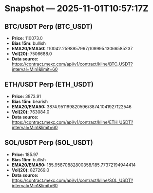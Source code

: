 # Snapshot — 2025-11-01T10:57:17Z

## BTC/USDT Perp (BTC_USDT)
- **Price:** 110073.0
- **Bias 15m:** bullish
- **EMA20/EMA50:** 110042.2598957967/109995.13066585237
- **Vol(20):** 7506688.0
- **Data source:** https://contract.mexc.com/api/v1/contract/kline/BTC_USDT?interval=Min1&limit=60

## ETH/USDT Perp (ETH_USDT)
- **Price:** 3873.91
- **Bias 15m:** bearish
- **EMA20/EMA50:** 3874.951169820596/3874.1041927122546
- **Vol(20):** 763084.0
- **Data source:** https://contract.mexc.com/api/v1/contract/kline/ETH_USDT?interval=Min1&limit=60

## SOL/USDT Perp (SOL_USDT)
- **Price:** 185.97
- **Bias 15m:** bullish
- **EMA20/EMA50:** 185.95870882800358/185.77372194944414
- **Vol(20):** 827269.0
- **Data source:** https://contract.mexc.com/api/v1/contract/kline/SOL_USDT?interval=Min1&limit=60
